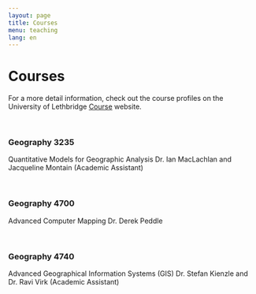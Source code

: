```yaml
---
layout: page
title: Courses
menu: teaching
lang: en
---
```


# Courses

For a more detail information, check out the course profiles on the University of Lethbridge [Course](https://www.uleth.ca/ross/courses/geography) website.

<br />

### Geography 3235
Quantitative Models for Geographic Analysis
Dr. Ian MacLachlan and Jacqueline Montain (Academic Assistant)

<br />

### Geography 4700
Advanced Computer Mapping
Dr. Derek Peddle

<br />

### Geography 4740
Advanced Geographical Information Systems (GIS)
Dr. Stefan Kienzle and Dr. Ravi Virk (Academic Assistant)

<br />
